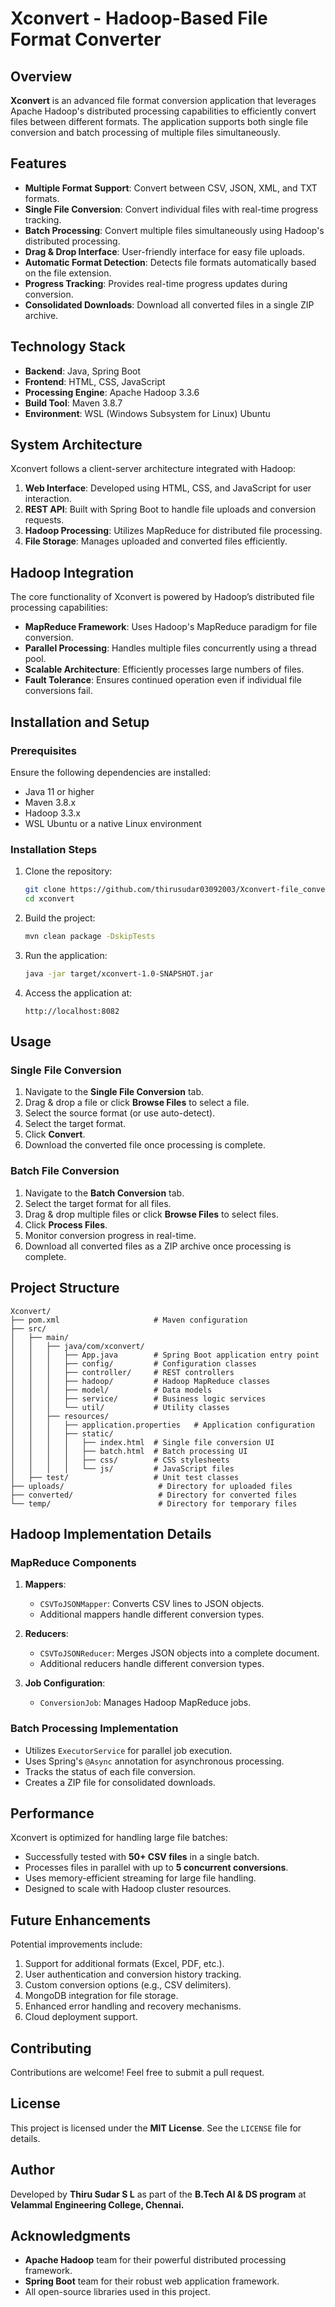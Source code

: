 # Xconvert - Hadoop-Based File Format Converter

## Overview

**Xconvert** is an advanced file format conversion application that leverages Apache Hadoop's distributed processing capabilities to efficiently convert files between different formats. The application supports both single file conversion and batch processing of multiple files simultaneously.

## Features

- **Multiple Format Support**: Convert between CSV, JSON, XML, and TXT formats.
- **Single File Conversion**: Convert individual files with real-time progress tracking.
- **Batch Processing**: Convert multiple files simultaneously using Hadoop's distributed processing.
- **Drag & Drop Interface**: User-friendly interface for easy file uploads.
- **Automatic Format Detection**: Detects file formats automatically based on the file extension.
- **Progress Tracking**: Provides real-time progress updates during conversion.
- **Consolidated Downloads**: Download all converted files in a single ZIP archive.

## Technology Stack

- **Backend**: Java, Spring Boot
- **Frontend**: HTML, CSS, JavaScript
- **Processing Engine**: Apache Hadoop 3.3.6
- **Build Tool**: Maven 3.8.7
- **Environment**: WSL (Windows Subsystem for Linux) Ubuntu

## System Architecture

Xconvert follows a client-server architecture integrated with Hadoop:

1. **Web Interface**: Developed using HTML, CSS, and JavaScript for user interaction.
2. **REST API**: Built with Spring Boot to handle file uploads and conversion requests.
3. **Hadoop Processing**: Utilizes MapReduce for distributed file processing.
4. **File Storage**: Manages uploaded and converted files efficiently.

## Hadoop Integration

The core functionality of Xconvert is powered by Hadoop’s distributed file processing capabilities:

- **MapReduce Framework**: Uses Hadoop's MapReduce paradigm for file conversion.
- **Parallel Processing**: Handles multiple files concurrently using a thread pool.
- **Scalable Architecture**: Efficiently processes large numbers of files.
- **Fault Tolerance**: Ensures continued operation even if individual file conversions fail.

## Installation and Setup

### Prerequisites

Ensure the following dependencies are installed:

- Java 11 or higher
- Maven 3.8.x
- Hadoop 3.3.x
- WSL Ubuntu or a native Linux environment

### Installation Steps

1. Clone the repository:
   ```sh
   git clone https://github.com/thirusudar03092003/Xconvert-file_converter.git
   cd xconvert
   ```

2. Build the project:
   ```sh
   mvn clean package -DskipTests
   ```

3. Run the application:
   ```sh
   java -jar target/xconvert-1.0-SNAPSHOT.jar
   ```

4. Access the application at:
   ```
   http://localhost:8082
   ```

## Usage

### Single File Conversion

1. Navigate to the **Single File Conversion** tab.
2. Drag & drop a file or click **Browse Files** to select a file.
3. Select the source format (or use auto-detect).
4. Select the target format.
5. Click **Convert**.
6. Download the converted file once processing is complete.

### Batch File Conversion

1. Navigate to the **Batch Conversion** tab.
2. Select the target format for all files.
3. Drag & drop multiple files or click **Browse Files** to select files.
4. Click **Process Files**.
5. Monitor conversion progress in real-time.
6. Download all converted files as a ZIP archive once processing is complete.

## Project Structure

```
Xconvert/
├── pom.xml                     # Maven configuration
├── src/
│   ├── main/
│   │   ├── java/com/xconvert/
│   │   │   ├── App.java        # Spring Boot application entry point
│   │   │   ├── config/         # Configuration classes
│   │   │   ├── controller/     # REST controllers
│   │   │   ├── hadoop/         # Hadoop MapReduce classes
│   │   │   ├── model/          # Data models
│   │   │   ├── service/        # Business logic services
│   │   │   └── util/           # Utility classes
│   │   ├── resources/
│   │   │   ├── application.properties   # Application configuration
│   │   │   ├── static/
│   │   │   │   ├── index.html  # Single file conversion UI
│   │   │   │   ├── batch.html  # Batch processing UI
│   │   │   │   ├── css/        # CSS stylesheets
│   │   │   │   └── js/         # JavaScript files
│   ├── test/                   # Unit test classes
├── uploads/                     # Directory for uploaded files
├── converted/                   # Directory for converted files
└── temp/                        # Directory for temporary files
```

## Hadoop Implementation Details

### MapReduce Components

1. **Mappers**:
   - `CSVToJSONMapper`: Converts CSV lines to JSON objects.
   - Additional mappers handle different conversion types.

2. **Reducers**:
   - `CSVToJSONReducer`: Merges JSON objects into a complete document.
   - Additional reducers handle different conversion types.

3. **Job Configuration**:
   - `ConversionJob`: Manages Hadoop MapReduce jobs.

### Batch Processing Implementation

- Utilizes `ExecutorService` for parallel job execution.
- Uses Spring's `@Async` annotation for asynchronous processing.
- Tracks the status of each file conversion.
- Creates a ZIP file for consolidated downloads.

## Performance

Xconvert is optimized for handling large file batches:

- Successfully tested with **50+ CSV files** in a single batch.
- Processes files in parallel with up to **5 concurrent conversions**.
- Uses memory-efficient streaming for large file handling.
- Designed to scale with Hadoop cluster resources.

## Future Enhancements

Potential improvements include:

1. Support for additional formats (Excel, PDF, etc.).
2. User authentication and conversion history tracking.
3. Custom conversion options (e.g., CSV delimiters).
4. MongoDB integration for file storage.
5. Enhanced error handling and recovery mechanisms.
6. Cloud deployment support.

## Contributing

Contributions are welcome! Feel free to submit a pull request.

## License

This project is licensed under the **MIT License**. See the `LICENSE` file for details.

## Author

Developed by **Thiru Sudar S L** as part of the **B.Tech AI & DS program** at **Velammal Engineering College, Chennai.**

## Acknowledgments

- **Apache Hadoop** team for their powerful distributed processing framework.
- **Spring Boot** team for their robust web application framework.
- All open-source libraries used in this project.

